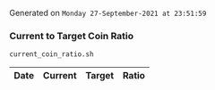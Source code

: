Generated on `Monday 27-September-2021 at 23:51:59`

### Current to Target Coin Ratio
`current_coin_ratio.sh`

Date|Current|Target|Ratio
---|---|---|---

